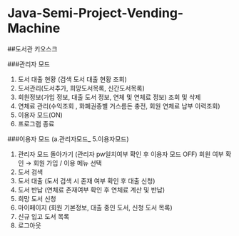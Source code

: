 # Java-Semi-Project-Vending-Machine

##도서관 키오스크

###관리자 모드
1. 도서 대출 현황 (검색 도서 대출 현황 조회)
2. 도서관리(도서추가, 희망도서목록, 신간도서목록)
3. 회원정보(가입 정보, 대출 도서 정보, 연체 및 연체료 정보) 조회 및 삭제 
4. 연체료  관리(수익조회 , 화폐권종별 거스름돈 충전, 회원 연체료 납부 이력조회)
5. 이용자 모드(ON)
6. 프로그램 종료



###이용자 모드 (a.관리자모드_ 5.이용자모드)
1. 관리자 모드 돌아가기 (관리자 pw일치여부 확인 후 이용자 모드 OFF)		 회원 여부 확인 → 회원 가입 / 이용 메뉴 선택
2. 도서 검색
3. 도서 대출 (도서 검색 시 존재 여부 확인 후 대출 신청)
4. 도서 반납 (연체료 존재여부 확인 후 연체료 계산 및 반납)
5. 희망 도서 신청
6. 마이페이지 (회원 기본정보, 대출 중인 도서, 신청 도서 목록)
7. 신규 입고 도서 목록
8. 로그아웃

